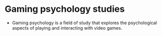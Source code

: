 # Gaming psychology studies 
- Gaming psychology is a field of study that explores the psychological aspects of
  playing and interacting with video games.
